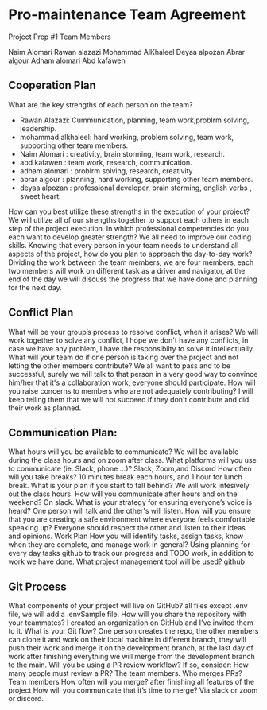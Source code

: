 # Pro-maintenance Team Agreement
Project Prep #1
Team Members


Naim Alomari 
Rawan alazazi
Mohammad AlKhaleel
Deyaa alpozan 
Abrar algour
Adham alomari
Abd kafawen 



## Cooperation Plan
What are the key strengths of each person on the team?
- Rawan Alazazi: Cummunication, planning, team work,problrm solving, leadership.
- mohammad alkhaleel: hard working, problem solving, team work, supporting other team members.
- Naim Alomari : creativity, brain storming, team work, research.
- abd kafawen : team work, research, communication.
- adham alomari : problrm solving, research,  creativity
- abrar algour : planning, hard working, supporting other team members.
- deyaa alpozan : professional developer, brain storming, english verbs , sweet heart.




How can you best utilize these strengths in the execution of your project?
We will utilize all of our strengths together to support each others in each step of the project execution.
In which professional competencies do you each want to develop greater strength?
We all need to improve our coding skills.
Knowing that every person in your team needs to understand all aspects of the project, how do you plan to approach the day-to-day work?
Dividing the work between the team members, we are four members, each two members will work on different task as a driver and navigator, at the end of the day we will discuss the progress that we have done and planning for the next day.



## Conflict Plan
What will be your group’s process to resolve conflict, when it arises?
We will work together to solve any conflict, I hope we don't have any conflicts, in case we have any problem, I have the responsibilty to solve it intellectually.
What will your team do if one person is taking over the project and not letting the other members contribute?
We all want to pass and to be successful, surely we will talk to that person in a very good way to convince him/her that it's a collaboration work, everyone should participate.
How will you raise concerns to members who are not adequately contributing?
I will keep telling them that we will not succeed if they don't contribute and did their work as planned.



## Communication Plan:
What hours will you be available to communicate?
We will be available during the class hours and on zoom after class.
What platforms will you use to communicate (ie. Slack, phone …)?
Slack, Zoom,and Discord
How often will you take breaks?
10 minutes break each hours, and 1 hour for lunch break.
What is your plan if you start to fall behind?
We will work intesively out the class hours.
How will you communicate after hours and on the weekend?
On slack.
What is your strategy for ensuring everyone’s voice is heard?
One person will talk and the other's will listen.
How will you ensure that you are creating a safe environment where everyone feels comfortable speaking up?
Everyone should respect the other and listen to their ideas and opinions.
Work Plan
How you will identify tasks, assign tasks, know when they are complete, and manage work in general?
Using planning for every day tasks github to track our progress and TODO work, in addition to work we have done.
What project management tool will be used?
github


## Git Process
What components of your project will live on GitHub?
all files except .env file, we will add a .envSample file.
How will you share the repository with your teammates?
I created an organization on GitHub and I've invited them to it.
What is your Git flow?
One person creates the repo, the other members can clone it and work on their local machine in different branch, they will push their work and merge it on the development branch, at the last day of work after finishing everything we will merge from the development branch to the main.
Will you be using a PR review workflow? If so, consider:
How many people must review a PR?
The team members.
Who merges PRs?
Team members
How often will you merge?
after finishing all features of the project
How will you communicate that it’s time to merge?
Via slack or zoom or discord.
